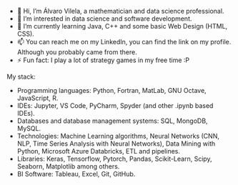 - 👋 Hi, I’m Álvaro Vilela, a mathematician and data science professional.
- 👀 I’m interested in data science and software development.
- 🌱 I’m currently learning Java, C++ and some basic Web Design (HTML, CSS).
- 📫 You can reach me on my LinkedIn, you can find the link on my profile. Although you probably came from there.
- ⚡ Fun fact: I play a lot of strategy games in my free time :P

My stack:
- Programming languages: Python, Fortran, MatLab, GNU Octave, JavaScript, R.
- IDEs: Jupyter, VS Code, PyCharm, Spyder (and other .ipynb based IDEs).
- Databases and database management systems: SQL, MongoDB, MySQL.
- Technologies: Machine Learning algorithms, Neural Networks (CNN, NLP, Time Series Analysis with Neural Networks), Data Mining with Python, Microsoft Azure Databricks, ETL and pipelines.
- Libraries: Keras, Tensorflow, Pytorch, Pandas, Scikit-Learn, Scipy, Seaborn, Matplotlib among others.
- BI Software: Tableau, Excel, Git, GitHub.

<!---
Alv4roVN/Alv4roVN is a ✨ special ✨ repository because its `README.md` (this file) appears on your GitHub profile.
You can click the Preview link to take a look at your changes.
--->
